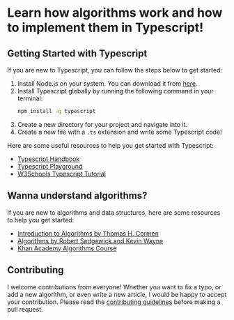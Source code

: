 # Learn how algorithms work and how to implement them in Typescript!

## Getting Started with Typescript

If you are new to Typescript, you can follow the steps below to get started:

1. Install Node.js on your system. You can download it from [here](https://nodejs.org/).
2. Install Typescript globally by running the following command in your terminal:
   ```bash
   npm install -g typescript
   ```
3. Create a new directory for your project and navigate into it.
4. Create a new file with a `.ts` extension and write some Typescript code!

Here are some useful resources to help you get started with Typescript:

- [Typescript Handbook](https://www.typescriptlang.org/docs/handbook/intro.html)
- [Typescript Playground](https://www.typescriptlang.org/play)
- [W3Schools Typescript Tutorial](https://www.w3schools.com/typescript/)

## Wanna understand algorithms?

If you are new to algorithms and data structures, here are some resources to help you get started:

- [Introduction to Algorithms by Thomas H. Cormen](https://en.wikipedia.org/wiki/Introduction_to_Algorithms)
- [Algorithms by Robert Sedgewick and Kevin Wayne](https://algs4.cs.princeton.edu/home/)
- [Khan Academy Algorithms Course](https://www.khanacademy.org/computing/computer-science/algorithms)

## Contributing

I welcome contributions from everyone! Whether you want to fix a typo, or add a new algorithm, or even write a new article, I would be happy to accept your contribution. Please read the [contributing guidelines](CONTRIBUTING.md) before making a pull request.